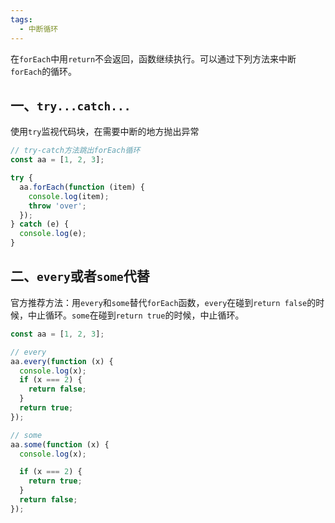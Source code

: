 ```yaml
---
tags:
  - 中断循环
---
```


在`forEach`中用`return`不会返回，函数继续执行。可以通过下列方法来中断`forEach`的循环。

## 一、`try...catch...`

使用`try`监视代码块，在需要中断的地方抛出异常

```javascript
// try-catch方法跳出forEach循环
const aa = [1, 2, 3];

try {
  aa.forEach(function (item) {
    console.log(item);
    throw 'over';
  });
} catch (e) {
  console.log(e);
}
```

## 二、`every`或者`some`代替

官方推荐方法：用`every`和`some`替代`forEach`函数，`every`在碰到`return false`的时候，中止循环。`some`在碰到`return true`的时候，中止循环。

```javascript
const aa = [1, 2, 3];

// every
aa.every(function (x) {
  console.log(x);
  if (x === 2) {
    return false;
  }
  return true;
});

// some
aa.some(function (x) {
  console.log(x);

  if (x === 2) {
    return true;
  }
  return false;
});
```

